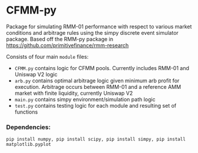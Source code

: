 # CFMM-py
Package for simulating RMM-01 performance with respect to various market conditions and arbitrage rules using the simpy discrete event simulator package. Based off the RMM-py package in https://github.com/primitivefinance/rmm-research

Consists of four main ``module`` files:

- ``CFMM.py`` contains logic for CFMM pools. Currently includes RMM-01 and Uniswap V2 logic
- ``arb.py`` contains optimal arbitrage logic given minimum arb profit for execution. Arbitrage occurs between RMM-01 and a reference AMM market with finite liquidity, currently Uniswap V2 
- ``main.py`` contains simpy environment/simulation path logic
- ``test.py`` contains testing logic for each module and resulting set of functions

### Dependencies:
``pip install numpy, pip install scipy, pip install simpy, pip install matplotlib.pyplot``
